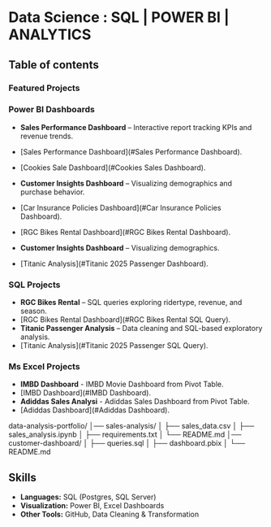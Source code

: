 # Data Science : SQL | POWER BI | ANALYTICS


## Table of contents
### Featured Projects
### Power BI Dashboards

- **Sales Performance Dashboard** – Interactive report tracking KPIs and revenue trends.  
- [Sales Performance Dashboard](#Sales Performance Dashboard).
- [Cookies Sale Dashboard](#Cookies Sales Dashboard).
  

- **Customer Insights Dashboard** – Visualizing demographics and purchase behavior.
- [Car Insurance Policies Dashboard](#Car Insurance Policies Dashboard).
- [RGC Bikes Rental Dashboard](#RGC Bikes Rental Dashboard).
  

- **Customer Insights Dashboard** – Visualizing demographics.
- [Titanic Analysis](#Titanic 2025 Passenger Dashboard).
  

### SQL Projects  
- **RGC Bikes Rental** – SQL queries exploring ridertype, revenue, and season.
- [RGC Bikes Rental Dashboard](#RGC Bikes Rental SQL Query).
- **Titanic Passenger Analysis** – Data cleaning and SQL-based exploratory analysis.
- [Titanic Analysis](#Titanic 2025 Passenger SQL Query).


### Ms Excel Projects
- **IMBD Dashboard** - IMBD Movie Dashboard from Pivot Table.
- [IMBD Dashboard](#IMBD Dashboard).
- **Adiddas Sales Analysi** - Adiddas Sales Dashboard from Pivot Table.
- [Adiddas Dashboard](#Adiddas Dashboard).

data-analysis-portfolio/
│── sales-analysis/
│    ├── sales_data.csv
│    ├── sales_analysis.ipynb
│    ├── requirements.txt
│    └── README.md
│── customer-dashboard/
│    ├── queries.sql
│    ├── dashboard.pbix
│    └── README.md

 
## Skills  
- **Languages:** SQL (Postgres, SQL Server)  
- **Visualization:** Power BI, Excel Dashboards  
- **Other Tools:** GitHub, Data Cleaning & Transformation  


